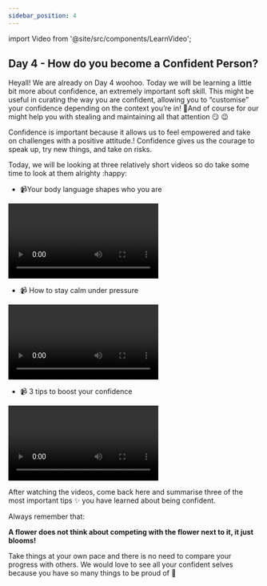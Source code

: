 ```yaml
---
sidebar_position: 4
---
```


import Video from '@site/src/components/LearnVideo';

## Day 4 - How do you become a Confident Person?

Heyall! We are already on Day 4 woohoo. Today we will be learning a little bit more about confidence, an extremely important soft skill. This might be useful in curating the way you are confident, allowing you to “customise” your confidence depending on the context you’re in! 🥳And of course for our might help you with stealing and maintaining all that attention 😏 😉 

Confidence is important because it allows us to feel empowered and take on challenges with a positive attitude.! Confidence gives us the courage to speak up, try new things, and take on risks. 

Today, we will be looking at three relatively short videos so do take some time to look at them alrighty :happy: 

- 📹Your body language shapes who you are

<Video link="https://youtube.com/embed/RWZluriQUzE"></Video>

- 📹 How to stay calm under pressure 
 
<Video link="https://youtube.com/embed/CqgmozFr_GM"></Video>


- 📹 3 tips to boost your confidence

<Video link="https://youtube.com/embed/l_NYrWqUR40"></Video>


After watching the videos, come back here and summarise three of the most important tips ✨ you have learned about being confident. 

 
Always remember that: 

**A flower does not think about competing with the flower next to it, it just blooms!**

Take things at your own pace and there is no need to compare your progress with others. We would love to see all your confident selves because you have so many things to be proud of 🥰 